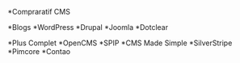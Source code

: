 *Compraratif CMS

*Blogs
  *WordPress
  *Drupal
  *Joomla
  *Dotclear

*Plus Complet
  *OpenCMS
  *SPIP
  *CMS Made Simple
  *SilverStripe
  *Pimcore
  *Contao
